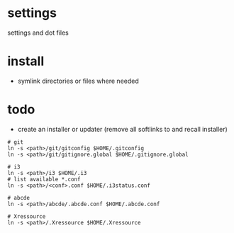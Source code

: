 # settings

settings and dot files

# install

* symlink directories or files where needed

# todo

* create an installer or updater (remove all softlinks to <path> and recall installer)

```
# git
ln -s <path>/git/gitconfig $HOME/.gitconfig
ln -s <path>/git/gitignore.global $HOME/.gitignore.global

# i3
ln -s <path>/i3 $HOME/.i3
# list available *.conf
ln -s <path>/<conf>.conf $HOME/.i3status.conf

# abcde
ln -s <path>/abcde/.abcde.conf $HOME/.abcde.conf

# Xressource
ln -s <path>/.Xressource $HOME/.Xressource
```
